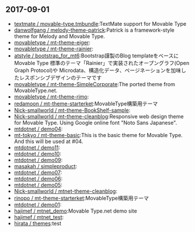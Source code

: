 ## 2017-09-01

* [textmate / movable-type.tmbundle](https://github.com/textmate/movable-type.tmbundle):TextMate support for Movable Type
* [danwolfgang / melody-theme-patrick](https://github.com/danwolfgang/melody-theme-patrick):Patrick is a framework-style theme for Melody and Movable Type.
* [movabletype / mt-theme-eiger](https://github.com/movabletype/mt-theme-eiger):
* [movabletype / mt-theme-rainier](https://github.com/movabletype/mt-theme-rainier):
* [atstyle / bootstrap_for_mt6](https://github.com/atstyle/bootstrap_for_mt6):Bootstrap謹製のBlog templateをベースに Movable Type 標準のテーマ「Rainier」で実装されたオープングラフ(Open Graph Protocol)や Microdata、構造化データ、ページネーションを加味したレスポンシブデザインのテーマです
* [movabletype / mt-theme-SimpleCorporate](https://github.com/movabletype/mt-theme-SimpleCorporate):The ported theme from MovableType.net.
* [movabletype / mt-theme-rimo](https://github.com/movabletype/mt-theme-rimo):
* [redamoon / mt-theme-starterket](https://github.com/redamoon/mt-theme-starterket):MovableType構築用テーマ
* [Nick-smallworld / mt-theme-BookShelf-sample](https://github.com/Nick-smallworld/mt-theme-BookShelf-sample):
* [Nick-smallworld / mt-theme-cleanblog](https://github.com/Nick-smallworld/mt-theme-cleanblog):Responsive web design theme for Movable Type. Using Google online font "Noto Sans Japanese".
* [mtdotnet / demo04](https://github.com/mtdotnet/demo04):
* [mt-tokyo / mt-theme-basic](https://github.com/mt-tokyo/mt-theme-basic):This is the basic theme for Movable Type. And this will be used at #04.
* [mtdotnet / demo11](https://github.com/mtdotnet/demo11):
* [mtdotnet / demo10](https://github.com/mtdotnet/demo10):
* [mtdotnet / demo09](https://github.com/mtdotnet/demo09):
* [masakah / simpleproduct](https://github.com/masakah/simpleproduct):
* [mtdotnet / demo07](https://github.com/mtdotnet/demo07):
* [mtdotnet / demo06](https://github.com/mtdotnet/demo06):
* [mtdotnet / demo05](https://github.com/mtdotnet/demo05):
* [Nick-smallworld / mtnet-theme-cleanblog](https://github.com/Nick-smallworld/mtnet-theme-cleanblog):
* [rinopo / mt-theme-starterket](https://github.com/rinopo/mt-theme-starterket):MovableType構築用テーマ
* [mtdotnet / demo01](https://github.com/mtdotnet/demo01):
* [hajimef / mtnet_demo](https://github.com/hajimef/mtnet_demo):Movable Type.net demo site
* [hajimef / mtnet_test](https://github.com/hajimef/mtnet_test):
* [hirata / themes](https://github.com/hirata/themes):test
